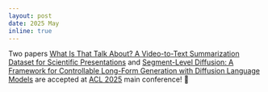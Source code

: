 ```yaml
---
layout: post
date: 2025 May
inline: true
---
```


Two papers [What Is That Talk About? A Video-to-Text Summarization Dataset for Scientific Presentations](https://arxiv.org/abs/2502.08279) and [Segment-Level Diffusion: A Framework for Controllable Long-Form Generation with Diffusion Language Models](https://arxiv.org/abs/2412.11333) are accepted at [ACL 2025](https://2025.aclweb.org/) main conference! :tada:
